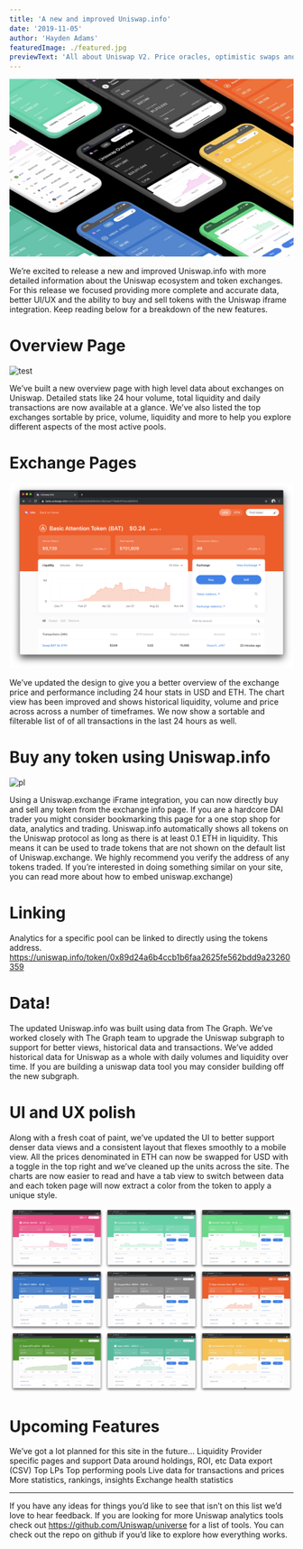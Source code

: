 ```yaml
---
title: 'A new and improved Uniswap.info'
date: '2019-11-05'
author: 'Hayden Adams'
featuredImage: ./featured.jpg
previewText: 'All about Uniswap V2. Price oracles, optimistic swaps and much much more. Launching April 2020.'
---
```


![Unicorn](./01.jpg)

We’re excited to release a new and improved Uniswap.info with more detailed information about the Uniswap ecosystem and token exchanges. For this release we focused providing more complete and accurate data, better UI/UX and the ability to buy and sell tokens with the Uniswap iframe integration.
Keep reading below for a breakdown of the new features.

# Overview Page

![test](./02.gif)

We’ve built a new overview page with high level data about exchanges on Uniswap. Detailed stats like 24 hour volume, total liquidity and daily transactions are now available at a glance. We’ve also listed the top exchanges sortable by price, volume, liquidity and more to help you explore different aspects of the most active pools.

# Exchange Pages

![Unicorn](./03.png)

We’ve updated the design to give you a better overview of the exchange price and performance including 24 hour stats in USD and ETH. The chart view has been improved and shows historical liquidity, volume and price across across a number of timeframes.
We now show a sortable and filterable list of of all transactions in the last 24 hours as well.

# Buy any token using Uniswap.info

![pl](./04.gif)

Using a Uniswap.exchange iFrame integration, you can now directly buy and sell any token from the exchange info page. If you are a hardcore DAI trader you might consider bookmarking this page for a one stop shop for data, analytics and trading.
Uniswap.info automatically shows all tokens on the Uniswap protocol as long as there is at least 0.1 ETH in liquidity. This means it can be used to trade tokens that are not shown on the default list of Uniswap.exchange. We highly recommend you verify the address of any tokens traded.
If you’re interested in doing something similar on your site, you can read more about how to embed uniswap.exchange)

# Linking

Analytics for a specific pool can be linked to directly using the tokens address.
https://uniswap.info/token/0x89d24a6b4ccb1b6faa2625fe562bdd9a23260359

# Data!

The updated Uniswap.info was built using data from The Graph. We’ve worked closely with The Graph team to upgrade the Uniswap subgraph to support for better views, historical data and transactions. We’ve added historical data for Uniswap as a whole with daily volumes and liquidity over time.
If you are building a uniswap data tool you may consider building off the new subgraph.

# UI and UX polish

Along with a fresh coat of paint, we’ve updated the UI to better support denser data views and a consistent layout that flexes smoothly to a mobile view. All the prices denominated in ETH can now be swapped for USD with a toggle in the top right and we’ve cleaned up the units across the site.
The charts are now easier to read and have a tab view to switch between data and each token page will now extract a color from the token to apply a unique style.

![Unicorn](./05.jpg)

# Upcoming Features

We’ve got a lot planned for this site in the future…
Liquidity Provider specific pages and support
Data around holdings, ROI, etc
Data export (CSV)
Top LPs
Top performing pools
Live data for transactions and prices
More statistics, rankings, insights
Exchange health statistics

---

If you have any ideas for things you’d like to see that isn’t on this list we’d love to hear feedback.
If you are looking for more Uniswap analytics tools check out https://github.com/Uniswap/universe for a list of tools.
You can check out the repo on github if you’d like to explore how everything works.
